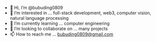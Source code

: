 - 👋 Hi, I’m @bubuding0809
- 👀 I’m interested in ... full-stack development, web3, computer vision, natural language processing
- 🌱 I’m currently learning ... computer engineering 
- 💞️ I’m looking to collaborate on ... many projects
- 📫 How to reach me ... bubuding0809@gmail.com

<!---
bubuding0809/bubuding0809 is a ✨ special ✨ repository because its `README.md` (this file) appears on your GitHub profile.
You can click the Preview link to take a look at your changes.
--->
